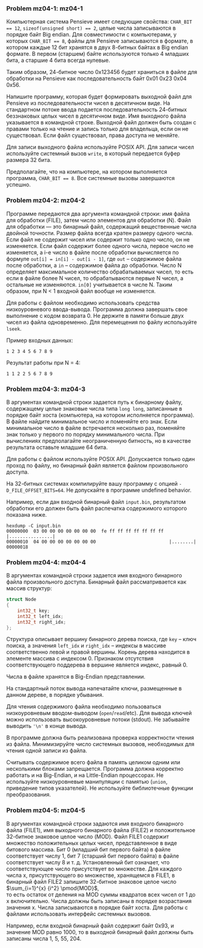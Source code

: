 ### Problem mz04-1: mz04-1

Компьютерная система Pensieve имеет следующие свойства: ```CHAR_BIT == 12```, ```sizeof(unsigned short) == 2```, целые числа записываются в порядке байт Big endian. Для совместимости с компьютерами, у которых ```CHAR_BIT == 8```, файлы для Pensieve записываются в формате, в котором каждые 12 бит хранятся в двух 8-битных байтах в Big endian формате. В первом (старшем) байте используются только 4 младших бита, а старшие 4 бита всегда нулевые.

Таким образом, 24-битное число 0x123456 будет храниться в файле для обработки на Pensieve как последовательность байт 0x01 0x23 0x04 0x56.

Напишите программу, которая будет формировать выходной файл для Pensieve из последовательности чисел в десятичном виде. На стандартном потоке ввода подается последовательность 24-битных беззнаковых целых чисел в десятичном виде. Имя выходного файла указывается в командной строке. Выходной файл должен быть создан с правами только на чтение и запись только для владельца, если он не существовал. Если файл существовал, права доступа не меняйте.

Для записи выходного файла используйте POSIX API. Для записи чисел используйте системный вызов ```write```, в который передается буфер размера 32 бита.

Предполагайте, что на компьютере, на котором выполняется программа, ```CHAR_BIT == 8```. Все системные вызовы завершаются успешно.

### Problem mz04-2: mz04-2

Программе передаются два аргумента командной строки: имя файла для обработки (FILE), затем число элементов для обработки (N). Файл для обработки — это бинарный файл, содержащий вещественные числа двойной точности. Размер файла всегда кратен размеру одного числа. Если файл не содержит чисел или содержит только одно число, он не изменяется. Если файл содержит более одного числа, первое число не изменяется, а i-е число в файле после обработки вычисляется по формуле ```out[i] = in[i] - out[i - 1]```, где ```out``` – содержимое файла после обработки, а ```in``` – содержимое файла до обработки. Число N определяет максимальное количество обрабатываемых чисел, то есть если в файле более N чисел, то обрабатываются первые N чисел, а остальные не изменяются. ```in[0]``` учитывается в числе N. Таким образом, при N < 1 входной файл вообще не изменяется.

Для работы с файлом необходимо использовать средства низкоуровневого ввода-вывода. Программа должна завершать свое выполнение с кодом возврата 0. Не держите в памяти больше двух чисел из файла одновременно. Для перемещения по файлу используйте ```lseek```.

Пример входных данных:

```
1 2 3 4 5 6 7 8 9
```

Результат работы при N = 4:

```
1 1 2 2 5 6 7 8 9
```

### Problem mz04-3: mz04-3

В аргументах командной строки задается путь к бинарному файлу, содержащему целые знаковые числа типа ```long long```, записанные в порядке байт хоста (компьютера, на котором исполняется программа). В файле найдите минимальное число и поменяйте его знак. Если минимальное число в файле встречается несколько раз, поменяйте знак только у первого по порядку минимального числа. При вычислениях предполагайте неограниченную битность, но в качестве результата оставьте младшие 64 бита.

Для работы с файлом используйте POSIX API. Допускается только один проход по файлу, но бинарный файл является файлом произвольного доступа.

На 32-битных системах компилируйте вашу программу с опцией ```-D_FILE_OFFSET_BITS=64```. Не допускайте в программе undefined behavior.

Например, если дан входной бинарный файл ```input.bin```, результатом обработки его должен быть файл распечатка содержимого которого показана ниже.

```
hexdump -C input.bin
00000000  03 00 00 00 00 00 00 00  fe ff ff ff ff ff ff ff  |................|
00000010  04 00 00 00 00 00 00 00                           |........|
00000018
```

### Problem mz04-4: mz04-4

В аргументах командной строки задается имя входного бинарного файла произвольного доступа. Бинарный файл рассматривается как массив структур:

```c
struct Node
{
    int32_t key;
    int32_t left_idx;
    int32_t right_idx;
};
```

Структура описывает вершину бинарного дерева поиска, где ```key``` – ключ поиска, а значения ```left_idx``` и ```right_idx``` – индексы в массиве соответственно левой и правой вершины. Корень дерева находится в элементе массива с индексом 0. Признаком отсутствия соответствующего поддерева в вершине является индекс, равный 0.

Числа в файле хранятся в Big-Endian представлении.

На стандартный поток вывода напечатайте ключи, размещенные в данном дереве, в порядке убывания.

Для чтения содержимого файла необходимо пользоваться низкоуровневым вводом-выводом (```open```/```read```/etc). Для вывода ключей можно использовать высокоуровневые потоки (stdout). Не забывайте выводить ```'\n'``` в конце вывода.

В программе должна быть реализована проверка корректности чтения из файла. Минимизируйте число системных вызовов, необходимых для чтения одной записи из файла.

Считывать содержимое всего файла в память целиком одним или несколькими блоками запрещается. Программа должна корректно работать и на Big-Endian, и на Little-Endian процессорах. Не используйте низкоуровневые манипуляции с памятью (```union```, приведение типов указателей). Не используйте библиотечные функции преобразования.

### Problem mz04-5: mz04-5

В аргументах командной строки задаются имя входного бинарного файла (FILE1), имя выходного бинарного файла (FILE2) и положительное 32-битное знаковое целое число (MOD). Файл FILE1 содержит множество положительных целых чисел, представленное в виде битового массива. Бит 0 (младший бит первого байта) в файле соответствует числу 1, бит 7 (старший бит первого байта) в файле соответствует числу 8 и т. д. Установленный бит означает, что соответствующее число присутствует во множестве. Для каждого числа x, присутствующего во множестве, хранящемся в FILE1, в бинарный файл FILE2 запишите 32-битное знаковое целое число  
$\sum_{i=1}^{x} {i^2} \pmod{MOD}$,  
то есть остаток от деления на MOD суммы квадратов всех чисел от 1 до x включительно. Числа должны быть записаны в порядке возрастания значения x. Числа записываются в порядке байт хоста. Для работы с файлами использовать интерфейс системных вызовов.

Например, если входной бинарный файл содержит байт 0x93, и значение MOD равно 1000, то в выходной бинарный файл должны быть записаны числа 1, 5, 55, 204.